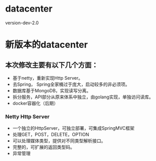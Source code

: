 # datacenter
version-dev-2.0 


# 新版本的datacenter

## 本次修改主要有以下几个方面：
  * 基于netty，重新实现Http Server。
  * 去Spring， Spring全家桶过于庞大，启动较多的非必须项。
  * 数据库基于MongoDB，实现读写分离。
  * 拆分服务，API部分从原来体系中独立，由golang实现，单独访问读库。
  * docker容器化（后期）
  
  
  ### Netty Http Server
  * 一个独立的HttpServer，可独立部署，可集成SpringMVC框架
  * 处理GET，POST，DELETE，OPTION
  * 可以处理媒体类型，提供对不同类型解析接口。
  * 完整的，可扩展的返回类型码。
  * 异常管理
